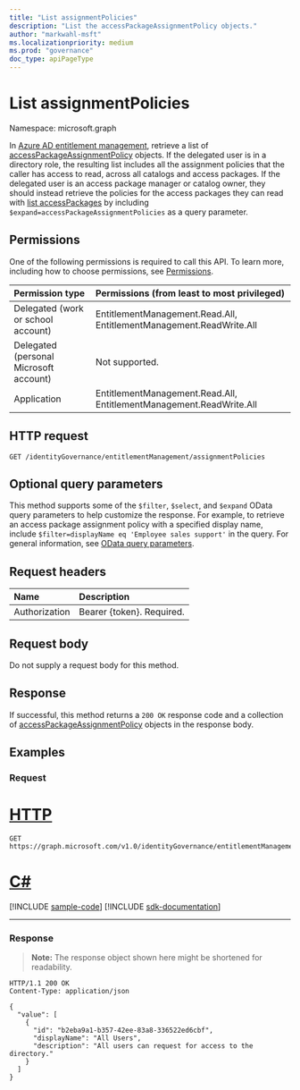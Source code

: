 ```yaml
---
title: "List assignmentPolicies"
description: "List the accessPackageAssignmentPolicy objects."
author: "markwahl-msft"
ms.localizationpriority: medium
ms.prod: "governance"
doc_type: apiPageType
---
```

# List assignmentPolicies
Namespace: microsoft.graph

In [Azure AD entitlement management](../resources/entitlementmanagement-overview.md), retrieve a list of [accessPackageAssignmentPolicy](../resources/accesspackageassignmentpolicy.md) objects. If the delegated user is in a directory role, the resulting list includes all the assignment policies that the caller has access to read, across all catalogs and access packages. If the delegated user is an access package manager or catalog owner, they should instead retrieve the policies for the access packages they can read with [list accessPackages](entitlementmanagement-list-accesspackages.md) by including `$expand=accessPackageAssignmentPolicies` as a query parameter.

## Permissions

One of the following permissions is required to call this API. To learn more, including how to choose permissions, see [Permissions](/graph/permissions-reference).

| Permission type                        | Permissions (from least to most privileged) |
|:---------------------------------------|:--------------------------------------------|
| Delegated (work or school account)     | EntitlementManagement.Read.All, EntitlementManagement.ReadWrite.All |
| Delegated (personal Microsoft account) | Not supported. |
| Application                            | EntitlementManagement.Read.All, EntitlementManagement.ReadWrite.All |


## HTTP request

<!-- {
  "blockType": "ignored"
}
-->
``` http
GET /identityGovernance/entitlementManagement/assignmentPolicies
```

## Optional query parameters
This method supports some of the `$filter`, `$select`, and `$expand` OData query parameters to help customize the response. For example, to retrieve an access package assignment policy with a specified display name, include `$filter=displayName eq 'Employee sales support'` in the query. For general information, see [OData query parameters](/graph/query-parameters).

## Request headers
|Name|Description|
|:---|:---|
|Authorization|Bearer {token}. Required.|

## Request body
Do not supply a request body for this method.

## Response

If successful, this method returns a `200 OK` response code and a collection of [accessPackageAssignmentPolicy](../resources/accesspackageassignmentpolicy.md) objects in the response body.

## Examples

### Request

# [HTTP](#tab/http)
<!-- {
  "blockType": "request",
  "name": "list_accesspackageassignmentpolicy"
}
-->
``` http
GET https://graph.microsoft.com/v1.0/identityGovernance/entitlementManagement/assignmentPolicies
```

# [C#](#tab/csharp)
[!INCLUDE [sample-code](../includes/snippets/csharp/list-accesspackageassignmentpolicy-csharp-snippets.md)]
[!INCLUDE [sdk-documentation](../includes/snippets/snippets-sdk-documentation-link.md)]

---

### Response
>**Note:** The response object shown here might be shortened for readability.
<!-- {
  "blockType": "response",
  "truncated": true,
  "@odata.type": "Collection(microsoft.graph.accessPackageAssignmentPolicy)"
}
-->
``` http
HTTP/1.1 200 OK
Content-Type: application/json

{
  "value": [
    {
      "id": "b2eba9a1-b357-42ee-83a8-336522ed6cbf",
      "displayName": "All Users",
      "description": "All users can request for access to the directory."
    }
  ]
}
```


